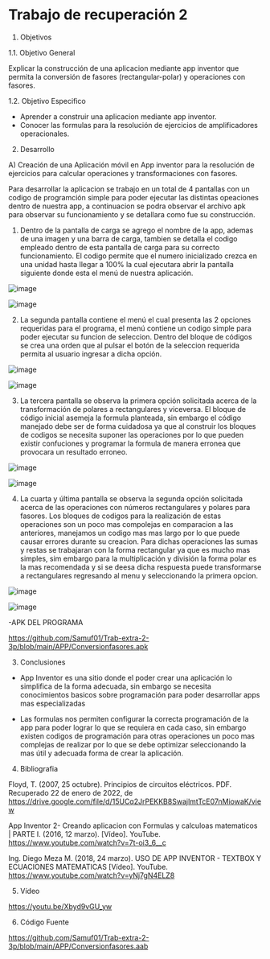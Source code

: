 # Trabajo de recuperación 2

1. Objetivos

1.1. Objetivo General

Explicar la construcción de una aplicacion mediante app inventor que permita la conversión de fasores (rectangular-polar) y operaciones con fasores.

1.2. Objetivo Especifico

- Aprender a construir una aplicacion mediante app inventor. 
- Conocer las formulas para la resolución de ejercicios de amplificadores operacionales.

2. Desarrollo

A) Creación de una Aplicación móvil en App inventor para la resolución de ejercicios para calcular operaciones y transformaciones con fasores.

Para desarrollar la aplicacion se trabajo en un total de 4 pantallas con un codigo de programción simple para poder ejecutar las distintas opeaciones dentro de nuestra app, a continuacion se podra observar el archivo apk para observar su funcionamiento y se detallara como fue su construcción.

1. Dentro de la pantalla de carga se agrego el nombre de la app, ademas de una imagen y una barra de carga, tambien se detalla el codigo empleado dentro de esta pantalla de carga para su correcto funcionamiento. El codigo permite que el numero inicializado crezca en una unidad hasta llegar a 100% la cual ejecutara abrir la pantalla siguiente donde esta el menú de nuestra aplicación.

![image](https://user-images.githubusercontent.com/94079321/156766561-e20f6d61-d3c1-4b41-9620-82ab82517003.png)

![image](https://user-images.githubusercontent.com/94079321/156766588-78789f7a-d032-4be1-bd36-f8e31f3293bd.png)

2. La segunda pantalla contiene el menú el cual presenta las 2 opciones requeridas para el programa, el menú contiene un codigo simple para poder ejecutar su funcion de seleccion. Dentro del bloque de códigos se crea una orden que al pulsar el botón de la seleccion requerida permita al usuario ingresar a dicha opción.

![image](https://user-images.githubusercontent.com/94079321/156766620-85002513-b337-45d1-8b50-cf17c73bfd90.png)

![image](https://user-images.githubusercontent.com/94079321/156766640-38f0a89e-45d4-4946-8a78-fc823a22a711.png)

3. La tercera pantalla se observa la primera opción solicitada acerca de la transformación de polares a rectangulares y viceversa. El bloque de código inicial asemeja la formula    planteada, sin embargo el código manejado debe ser de forma cuidadosa ya que al construir los bloques de codigos se necesita suponer las operaciones por lo que pueden            existir confuciones y programar la formula de manera erronea que provocara un resultado erroneo.

![image](https://user-images.githubusercontent.com/94079321/156766665-f39433e6-e279-4d77-9c31-b64c61cbe622.png)

![image](https://user-images.githubusercontent.com/94079321/156766680-62099095-d7ca-4f88-baa8-73403b0e9b50.png)

4. La cuarta y última pantalla se observa la segunda opción solicitada acerca de las operaciones con números rectangulares y polares para fasores. Los bloques de codigos para la    realización de estas operaciones son un poco mas compolejas en comparacion a las anteriores, manejamos un codigo mas mas largo por lo que puede causar errores durante su        creacion. Para dichas operaciones las sumas y restas se trabajaran con la forma rectangular ya que es mucho mas simples, sim embargo para la multiplicación y división la        forma polar es la mas recomendada y si se deesa dicha respuesta puede transformarse a rectangulares regresando al menu y seleccionando la primera opcion.

![image](https://user-images.githubusercontent.com/94079321/156766711-c4cfe691-3f10-4a02-bcc5-291e370490b9.png)

![image](https://user-images.githubusercontent.com/94079321/156766739-86a208bf-6323-4d53-954d-96ce42c748e4.png)

-APK DEL PROGRAMA

https://github.com/Samuf01/Trab-extra-2-3p/blob/main/APP/Conversionfasores.apk

3. Conclusiones

- App Inventor es una sitio donde el poder crear una aplicación lo simplifica de la forma adecuada, sin embargo se necesita conocimientos basicos sobre programación para poder     desarrollar apps mas especializadas

- Las formulas nos permiten configurar la correcta programación de la app para poder lograr lo que se requiera en cada caso, sin embargo existen codigos de programación para       otras operaciones un poco mas complejas de realizar por lo que se debe optimizar seleccionando la mas útil y adecuada forma de crear la aplicación.

4. Bibliografia

Floyd, T. (2007, 25 octubre). Principios de circuitos eléctricos. PDF. Recuperado 22 de enero de 2022, de https://drive.google.com/file/d/15UCq2JrPEKKB8SwajlmtTcE07nMiowaK/view

App Inventor 2- Creando aplicacion con Formulas y calculoas matematicos | PARTE I. (2016, 12 marzo). [Vídeo]. YouTube. https://www.youtube.com/watch?v=7t-oi3_6__c

Ing. Diego Meza M. (2018, 24 marzo). USO DE APP INVENTOR - TEXTBOX Y ECUACIONES MATEMATICAS [Vídeo]. YouTube. https://www.youtube.com/watch?v=yNj7gN4ELZ8

5. Vídeo

https://youtu.be/Xbyd9vGU_yw

6. Código Fuente

https://github.com/Samuf01/Trab-extra-2-3p/blob/main/APP/Conversionfasores.aab

